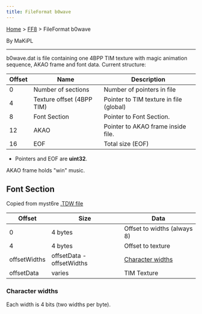 ```yaml
---
title: FileFormat b0wave
---
```


[Home](Main%20Page.md) > [FF8](FF8.md) > FileFormat b0wave

By MaKiPL

------------------------------------------------------------------------

b0wave.dat is file containing one 4BPP TIM texture with magic animation
sequence, AKAO frame and font data. Current structure:

| Offset | Name                      | Description                             |
|--------|---------------------------|-----------------------------------------|
| 0      | Number of sections        | Number of pointers in file              |
| 4      | Texture offset (4BPP TIM) | Pointer to TIM texture in file (global) |
| 8      | Font Section              | Pointer to Font Section.                |
| 12     | AKAO                      | Pointer to AKAO frame inside file.      |
| 16     | EOF                       | Total size (EOF)                        |

-   Pointers and EOF are **uint32**.

AKAO frame holds "win" music.

## Font Section

Copied from myst6re [.TDW file][]

| Offset       | Size                      | Data                        |
|--------------|---------------------------|-----------------------------|
| 0            | 4 bytes                   | Offset to widths (always 8) |
| 4            | 4 bytes                   | Offset to texture           |
| offsetWidths | offsetData - offsetWidths | [Character widths][]        |
| offsetData   | varies                    | TIM Texture                 |

### Character widths

Each width is 4 bits (two widths per byte).

  [.TDW file]: ../FileFormat%20TDW.md "wikilink"
  [Character widths]: #user-content-character-widths "wikilink"
